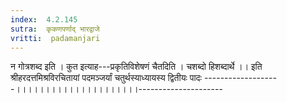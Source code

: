 ```yaml
---
index:  4.2.145
sutra:  कृकणपर्णाद् भारद्वाजे
vritti:  padamanjari
---
```


न गोत्रशब्द इति । कुत इत्याह---प्रकृतिविशेषणं चैतदिति । चशब्दो हिशब्दार्थे ।।
इति श्रीहरदत्तमिश्रविरचितायां पदमञ्जर्यां चतुर्थस्याध्यायस्य द्वितीयः पादः
-------------------।।।।।।।।।।।।।।।।।।।।।---------------------
  
  	  


